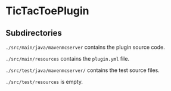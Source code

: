 # TicTacToePlugin

## Subdirectories

`./src/main/java/mavenmcserver` contains the plugin source code.

`./src/main/resources` contains the `plugin.yml` file.

`./src/test/java/mavenmcserver/` contains the test source files.

`./src/test/resources` is empty.
